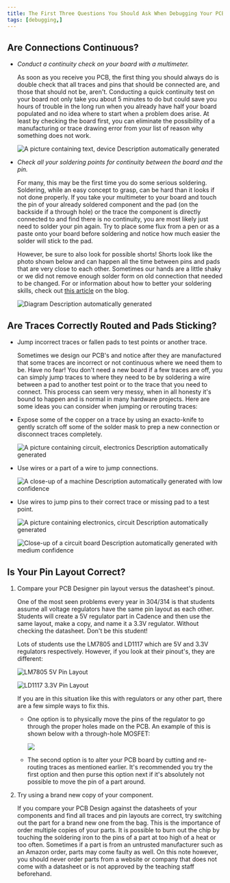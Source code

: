```yaml
---
title: The First Three Questions You Should Ask When Debugging Your PCB and Possible Solutions
tags: [debugging,]
---
```


## Are Connections Continuous?

-   *Conduct a continuity check on your board with a multimeter.*

    As soon as you receive you PCB, the first thing you should always do is double check that all traces and pins that should be connected are, and those that should not be, aren't. Conducting a quick continuity test on your board not only take you about 5 minutes to do but could save you hours of trouble in the long run when you already have half your board populated and no idea where to start when a problem does arise. At least by checking the board first, you can eliminate the possibility of a manufacturing or trace drawing error from your list of reason why something does not work.

    ![A picture containing text, device Description automatically generated]

-   *Check all your soldering points for continuity between the board and the pin.*

    For many, this may be the first time you do some serious soldering. Soldering, while an easy concept to grasp, can be hard than it looks if not done properly. If you take your multimeter to your board and touch the pin of your already soldered component and the pad (on the backside if a through hole) or the trace the component is directly connected to and find there is no continuity, you are most likely just need to solder your pin again. Try to place some flux from a pen or as a paste onto your board before soldering and notice how much easier the solder will stick to the pad.

    However, be sure to also look for possible shorts! Shorts look like the photo shown below and can happen all the time between pins and pads that are very close to each other. Sometimes our hands are a little shaky or we did not remove enough solder form on old connection that needed to be changed. For or information about how to better your soldering skills, check out [this article] on the blog.

    ![Diagram Description automatically generated]

##  Are Traces Correctly Routed and Pads Sticking?

-   Jump incorrect traces or fallen pads to test points or another trace.

    Sometimes we design our PCB's and notice after they are manufactured that some traces are incorrect or not continuous where we need them to be. Have no fear! You don't need a new board if a few traces are off, you can simply jump traces to where they need to be by soldering a wire between a pad to another test point or to the trace that you need to connect. This process can seem very messy, when in all honesty it's bound to happen and is normal in many hardware projects. Here are some ideas you can consider when jumping or rerouting traces:

-   Expose some of the copper on a trace by using an exacto-knife to gently scratch off some of the solder mask to prep a new connection or disconnect traces completely.

    ![A picture containing circuit, electronics Description automatically generated]

-   Use wires or a part of a wire to jump connections.

    ![A close-up of a machine Description automatically generated with low confidence]

-   Use wires to jump pins to their correct trace or missing pad to a test point.

    ![A picture containing electronics, circuit Description automatically generated]

    ![Close-up of a circuit board Description automatically generated with medium confidence]

##  Is Your Pin Layout Correct?

1.  Compare your PCB Designer pin layout versus the datasheet's pinout.

    One of the most seen problems every year in 304/314 is that students assume all voltage regulators have the same pin layout as each other. Students will create a 5V regulator part in Cadence and then use the same layout, make a copy, and name it a 3.3V regulator. Without checking the datasheet. Don't be this student!

    Lots of students use the LM7805 and LD1117 which are 5V and 3.3V regulators respectively. However, if you look at their pinout's, they are different:

    ![LM7805 5V Pin Layout][1]

    ![LD1117 3.3V Pin Layout][2]

    If you are in this situation like this with regulators or any other part, there are a few simple ways to fix this.

    * One option is to physically move the pins of the regulator to go through the proper holes made on the PCB. An example of this is shown below with a through-hole MOSFET:

        ![][3]

    * The second option is to alter your PCB board by cutting and re-routing traces as mentioned earlier. It's recommended you try the first option and then purse this option next if it's absolutely not possible to move the pin of a part around.

1. Try using a brand new copy of your component.

    If you compare your PCB Design against the datasheets of your components and find all traces and pin layouts are correct, try switching out the part for a brand new one from the bag. This is the importance of order multiple copies of your parts. It is possible to burn out the chip by touching the soldering iron to the pins of a part at too high of a heat or too often. Sometimes if a part is from an untrusted manufacturer such as an Amazon order, parts may come faulty as well. On this note however, you should never order parts from a website or company that does not come with a datasheet or is not approved by the teaching staff beforehand.

  [A picture containing text, device Description automatically generated]: image1.jpg 
  [this article]: /soldering-and-desoldering-tips-and-tricks
  [Diagram Description automatically generated]: image2.jpeg 
  [A picture containing circuit, electronics Description automatically generated]: image3.jpeg 
  [A close-up of a machine Description automatically generated with low confidence]: image4.jpeg 
  [A picture containing electronics, circuit Description automatically generated]: image5.jpg 
  [Close-up of a circuit board Description automatically generated with medium confidence]: image6.jpg 
  [1]: image7.jpg 
  [2]: image8.jpg 
  [3]: image9.jpeg 
